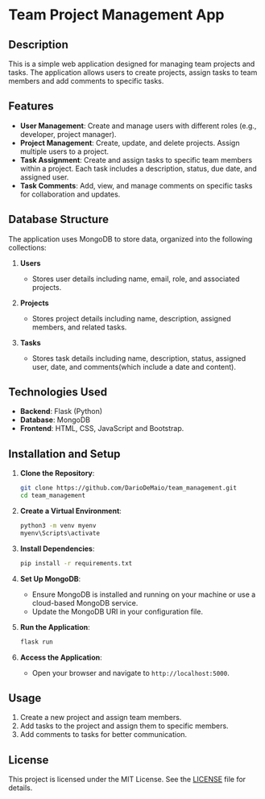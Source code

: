 # Team Project Management App

## Description

This is a simple web application designed for managing team projects and tasks. The application allows users to create projects, assign tasks to team members and add comments to specific tasks.

## Features

- **User Management**: Create and manage users with different roles (e.g., developer, project manager).
- **Project Management**: Create, update, and delete projects. Assign multiple users to a project.
- **Task Assignment**: Create and assign tasks to specific team members within a project. Each task includes a description, status, due date, and assigned user.
- **Task Comments**: Add, view, and manage comments on specific tasks for collaboration and updates.

## Database Structure

The application uses MongoDB to store data, organized into the following collections:

1. **Users**
    - Stores user details including name, email, role, and associated projects.
    
2. **Projects**
    - Stores project details including name, description, assigned members, and related tasks.
    
3. **Tasks**
    - Stores task details including name, description, status, assigned user, date, and comments(which include a date and content).

## Technologies Used

- **Backend**: Flask (Python)
- **Database**: MongoDB
- **Frontend**: HTML, CSS, JavaScript and Bootstrap.

## Installation and Setup

1. **Clone the Repository**:
    ```bash
    git clone https://github.com/DarioDeMaio/team_management.git
    cd team_management
    ```

2. **Create a Virtual Environment**:
    ```bash
    python3 -m venv myenv
    myenv\Scripts\activate
    ```

3. **Install Dependencies**:
    ```bash
    pip install -r requirements.txt
    ```

4. **Set Up MongoDB**:
    - Ensure MongoDB is installed and running on your machine or use a cloud-based MongoDB service.
    - Update the MongoDB URI in your configuration file.

5. **Run the Application**:
    ```bash
    flask run
    ```

6. **Access the Application**:
    - Open your browser and navigate to `http://localhost:5000`.

## Usage

1. Create a new project and assign team members.
2. Add tasks to the project and assign them to specific members.
3. Add comments to tasks for better communication.

## License

This project is licensed under the MIT License. See the [LICENSE](LICENSE) file for details.
